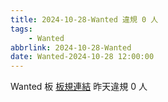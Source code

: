 ```yaml
---
title: 2024-10-28-Wanted 違規 0 人
tags:
    - Wanted
abbrlink: 2024-10-28-Wanted
date: Wanted-2024-10-28 12:00:00
---
```

Wanted 板 [板規連結](https://www.ptt.cc/bbs/Wanted/M.1608829773.A.D3B.html)
昨天違規 0 人

